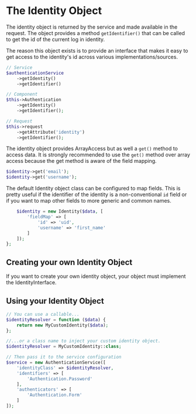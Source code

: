 # The Identity Object

The identity object is returned by the service and made available in the request. The object provides a method `getIdentifier()` that can be called to get the id of the current log in identity.

The reason this object exists is to provide an interface that makes it easy to get access to the identity's id across various implementations/sources.

```php
// Service
$authenticationService
    ->getIdentity()
    ->getIdentifier()

// Component
$this->Authentication
    ->getIdentity()
    ->getIdentifier();

// Request
$this->request
    ->getAttribute('identity')
    ->getIdentifier();
```

The identity object provides ArrayAccess but as well a `get()` method to access data. It is strongly recommended to use the `get()` method over array access because the get method is aware of the field mapping. 

```php
$identity->get('email');
$identity->get('username');
```

The default Identity object class can be configured to map fields. This is pretty useful if the identifier of the identity is a non-conventional `id` field or if you want to map other fields to more generic and common names.

```php
    $identity = new Identity($data, [
        'fieldMap' => [
            'id' => 'uid',
            'username' => 'first_name'
        ]
    ]);
};
```
## Creating your own Identity Object

If you want to create your own identity object, your object must implement the IdentityInterface.

## Using your Identity Object

```php
// You can use a callable...
$identityResolver = function ($data) {
    return new MyCustomIdentity($data);
};

//...or a class name to inject your custom identity object.
$identityResolver = MyCustomIdentity::class;

// Then pass it to the service configuration
$service = new AuthenticationService([
    'identityClass' => $identityResolver,
    'identifiers' => [
        'Authentication.Password'
    ],
    'authenticators' => [
        'Authentication.Form'
    ]
]);
```
